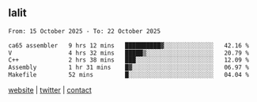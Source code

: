 ## lalit

<!--START_SECTION:waka-->

```txt
From: 15 October 2025 - To: 22 October 2025

ca65 assembler   9 hrs 12 mins   ██████████▓░░░░░░░░░░░░░░   42.16 %
V                4 hrs 32 mins   █████▒░░░░░░░░░░░░░░░░░░░   20.79 %
C++              2 hrs 38 mins   ███░░░░░░░░░░░░░░░░░░░░░░   12.09 %
Assembly         1 hr 31 mins    █▓░░░░░░░░░░░░░░░░░░░░░░░   06.97 %
Makefile         52 mins         █░░░░░░░░░░░░░░░░░░░░░░░░   04.04 %
```

<!--END_SECTION:waka-->

[website](https://lalit.sh) | [twitter](https://x.com/@lalitcodes) | [contact](https://lalit.sh/contact)
